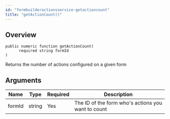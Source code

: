 ```yaml
---
id: "formbuilderactionsservice-getactioncount"
title: "getActionCount()"
---
```



## Overview




```luceescript
public numeric function getActionCount(
      required string formId
)
```

Returns the number of actions configured on
a given form

## Arguments


<div class="table-responsive"><table class="table"><thead><tr><th>Name</th><th>Type</th><th>Required</th><th>Description</th></tr></thead><tbody><tr><td>formId</td><td>string</td><td>Yes</td><td>The ID of the form who's actions you want to count</td></tr></tbody></table></div>